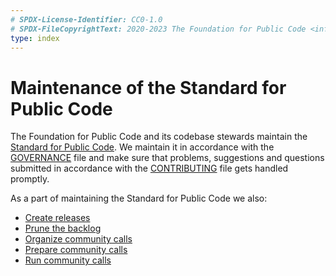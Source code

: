 ```yaml
---
# SPDX-License-Identifier: CC0-1.0
# SPDX-FileCopyrightText: 2020-2023 The Foundation for Public Code <info@publiccode.net>
type: index
---
```


# Maintenance of the Standard for Public Code

The Foundation for Public Code and its codebase stewards maintain the [Standard for Public Code](https://standard.publiccode.net).
We maintain it in accordance with the [GOVERNANCE](https://standard.publiccode.net/GOVERNANCE.html) file and make sure that problems, suggestions and questions submitted in accordance with the [CONTRIBUTING](https://standard.publiccode.net/CONTRIBUTING.html) file gets handled promptly.

As a part of maintaining the Standard for Public Code we also:

* [Create releases](../releasing-the-standard/index.md)
* [Prune the backlog](backlog-pruning.md)
* [Organize community calls](community-call.md)
* [Prepare community calls](preparing-community-call.md)
* [Run community calls](running-community-call.md)
